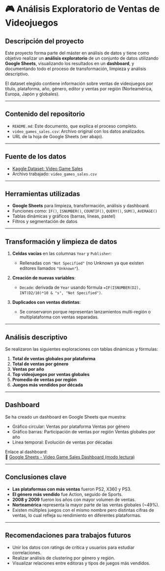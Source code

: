 # 🎮 Análisis Exploratorio de Ventas de Videojuegos

## Descripción del proyecto

Este proyecto forma parte del máster en análisis de datos y tiene como objetivo realizar un **análisis exploratorio** de un conjunto de datos utilizando **Google Sheets**, visualizando los resultados en un **dashboard**, y documentando todo el proceso de transformación, limpieza y análisis descriptivo.

El dataset elegido contiene información sobre ventas de videojuegos por título, plataforma, año, género, editor y ventas por región (Norteamérica, Europa, Japón y globales).

---

## Contenido del repositorio

- `README.md`: Este documento, que explica el proceso completo.
- `video_games_sales.csv`: Archivo original con los datos analizados.
- URL de la hoja de Google Sheets (ver abajo).

---

## Fuente de los datos

- [Kaggle Dataset: Video Game Sales]([https://www.kaggle.com/datasets/gregorut/videogame-sales-with-ratings](https://www.kaggle.com/datasets/ulrikthygepedersen/video-games-sales)])
- Archivo trabajado: `video_games_sales.csv`

---

## Herramientas utilizadas

-  **Google Sheets** para limpieza, transformación, análisis y dashboard.
-  Funciones como: `IF()`, `ISNUMBER()`, `COUNTIF()`, `QUERY()`, `SUM()`, `AVERAGE()`
-  Tablas dinámicas y gráficos (barras, líneas, pastel)
-  Filtros y segmentación de datos

---

##  Transformación y limpieza de datos

1. **Celdas vacías** en las columnas `Year` y `Publisher`:
   - Rellenadas con `"Not Specified"` (no Unknown ya que existen editores llamados `"Unknown"`).

2. **Creación de nuevas variables**:
   - `Decade`: derivada de `Year` usando fórmula `=IF(ISNUMBER(D2), INT(D2/10)*10 & "s", "Not Specified")`.

3. **Duplicados con ventas distintas**:
   - Se conservaron porque representan lanzamientos multi-región o multiplataforma con ventas separadas.

---

## Análisis descriptivo

Se realizaron las siguientes exploraciones con tablas dinámicas y fórmulas:

1. **Total de ventas globales por plataforma**
2. **Total de ventas por género**
3. **Ventas por año**
4. **Top videojuegos por ventas globales**
5. **Promedio de ventas por región**
6. **Juegos más vendidos por década**

---

## Dashboard

Se ha creado un dashboard en Google Sheets que muestra:

- Gráfico circular: Ventas por plataforma
                    Ventas por género
- Gráfico barras: Participación de ventas por región
                  Ventas globales por año
- Línea temporal: Evolución de ventas por décadas

Enlace al dashboard:  
🔗 [Google Sheets - Video Game Sales Dashboard (modo lectura)]((https://docs.google.com/spreadsheets/d/1rZN-74t_IDJFLd0j2Jyu0D5LVOxKELAAQDH31E8MNCU/edit?usp=sharing))

---

## Conclusiones clave

- **Las plataformas con más ventas** fueron PS2, X360 y PS3.
- **El género más vendido** fue Action, seguido de Sports.
- **2008 y 2009** fueron los años con mayor volumen de ventas.
- **Norteamérica** representa la mayor parte de las ventas globales (~49%).
- Existen múltiples juegos con el mismo nombre pero distintas cifras de ventas, lo cual refleja su rendimiento en diferentes plataformas.

---

## Recomendaciones para trabajos futuros

- Unir los datos con ratings de crítica y usuarios para estudiar correlaciones.
- Realizar análisis de clustering por género y región.
- Visualizar relaciones entre editoras y tipos de juegos más vendidos.

